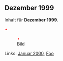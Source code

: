 ## Dezember 1999

Inhalt für **Dezember 1999**.

![Bild](../files/test.png)

<figure>
<img src="../files/test.png">
<figcaption>Bild</figcaption>
</figure>

Links: [Januar 2000](2000-01-01-a.md), [Foo](../foo.md)
